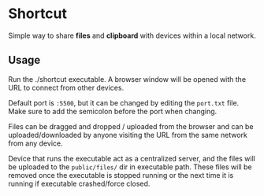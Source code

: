 # Shortcut

Simple way to share **files** and **clipboard** with devices within a local network. 

## Usage

Run the ./shortcut executable. A browser window will be opened with the URL to connect from other devices. 

Default port is `:5500`, but it can be changed by editing the `port.txt` file. Make sure to add the semicolon before the port when changing.

Files can be dragged and dropped / uploaded from the browser and can be uploaded/downloaded by anyone visiting the URL from the same network from any device. 

Device that runs the executable act as a centralized server, and the files will be uploaded to the `public/files/` dir in executable path. These files will be removed once the executable is stopped running or the next time it is running if executable crashed/force closed.
